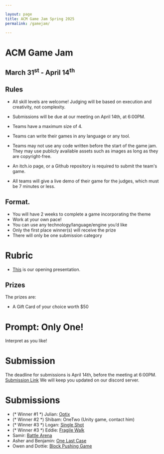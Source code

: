 ```yaml
---

layout: page
title: ACM Game Jam Spring 2025
permalink: /gamejam/

---
```


# ACM Game Jam

## March 31<sup>st</sup> - April 14<sup>th</sup>

## Rules

* All skill levels are welcome! Judging will be based on execution and creativity, not complexity. 

* Submissions will be due at our meeting on April 14th, at 6:00PM. 

* Teams have a maximum size of 4. 

* Teams can write their games in any language or any tool.

* Teams may not use any code written before the start of the game jam. They may use publicly available assets such as images as long as they are copyright-free. 

* An itch.io page, or a Github repository is required to submit the team's game. 

* All teams will give a live demo of their game for the judges, which must be 7 minutes or less. 


## Format.
* You will have 2 weeks to complete a game incorporating the theme
* Work at your own pace!
* You can use any technology/language/engine you’d like
* Only the first place winner(s) will receive the prize
* There will only be one submission category

# Rubric
* [This][Opening] is our opening presentation.


## Prizes
The prizes are: 

* A Gift Card of your choice worth $50


# Prompt: Only One!

Interpret as you like!


# Submission

The deadline for submissions is April 14th, before the meeting at 6:00PM. [Submission Link][Submit] We will keep you updated on our discord server.

# Submissions

- (* Winner #1 *) Julian: [Optix][Julian_Game] 
- (* Winner #2 *) Shibam: OneTwo (Unity game, contact him) 
- (* Winner #3 *) Logan: [Single Shot][Logan_Game] 
- (* Winner #3 *) Eddie: [Fragile Walk][Eddie_Game]
- Samir: [Battle Arena][Samir_Game]
- Asher and Benjamin: [One Last Case][Asher_Game]
- Owen and Dottie: [Block Pushing Game][Owen_Game]


[EE]: https://en.wikipedia.org/wiki/Easter_egg_(media)
[Rubric]: https://docs.google.com/document/d/1NGSTnWUxPJ841z1eyPtD3UQzEU8LelChaghmB3vcXGw/edit?usp=sharing
[Submit]: https://forms.gle/FrprVT2Fkj5H9eJGA
[P5]: https://p5js.org/
[P5P]: {{site.baseurl}}/assets/gamejam/p5_GameJam-1.pdf
[Opening]: https://docs.google.com/presentation/d/19_SrhyzZjbp3KBPfqCmdM1csm_ElbJuj04VoTYnsgls/edit?usp=sharing


[Samir_Game]: https://github.com/Rhythmic-Ocean/ASMGame-Jam-Battle-Arena
[Logan_Game]: https://scratch.mit.edu/projects/1156578229/
[Julian_Game]: https://github.com/Eidolon2003/Optix
[Eddie_Game]: https://github.com/EdwardGibbons/Fragile-Walk
[Asher_Game]: https://github.com/asherhepner12/acm-gamejam
[Owen_Game]: https://github.com/owentm/gamejam2025
